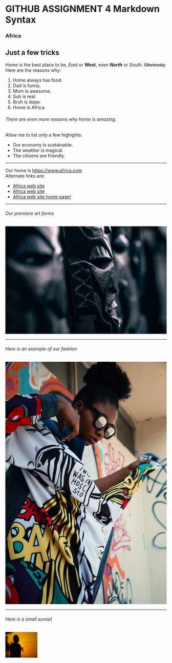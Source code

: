 # GITHUB ASSIGNMENT 4 Markdown Syntax
### Africa
Just a few tricks
---------------------------


Home is the best place to be, *East* or **West**, even **_North_** or *_South_*. ~~Obviously~~.
Here are the reasons why:

1. Home always has food. 
2. Dad is funny. 
3. Mom is awesome. 
4. Suh is real. 
5. Bruh is dope. 
6. Home is Africa.  

###### There are even more reasons why home is amazing.
Allow me to list only a few highights: 
- Our economy is sustainable.
- The weather is magical.
- The citizens are friendly.

---

Our home is <https://www.africa.com>  
Alternate links are:
+ [Africa web site](https://www.africa.com "Africa.com Official website")
+ [Africa web site][1]
+ <a href="https://www.africa.com" target="https://www.africa.com">Africa web site home page!</a>

[1]: https://www.africa.com

---
###### Our premiere art forms 
![African tribal mask](/images/tribal_mask_XXL.jpg)

***
###### Here is an example  of our fashion  
![African fashion][pic1]

[pic1]: /images/fashion_XXL.jpg "logo"

___
###### Here is a small sunset  
<img src="/images/silhouette_XXL.jpg" width="100" height="80"/>




